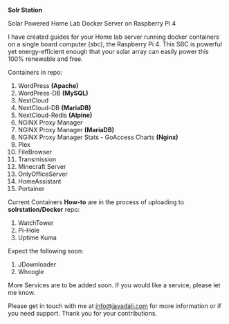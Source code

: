 **Solr Station**

Solar Powered Home Lab Docker Server on Raspberry Pi 4

I have created guides for your Home lab server running docker containers on a single board computer (sbc), the Raspberry Pi 4. This SBC is powerful yet energy-efficient enough that your solar array can easily power this 100% renewable and free. 

Containers in repo:
1.	WordPress **(Apache)**
2.	WordPress-DB **(MySQL)**
3.  NextCloud
4.	NextCloud-DB **(MariaDB)**
5.	NextCloud-Redis **(Alpine)**
6.	NGINX Proxy Manager
7.	NGINX Proxy Manager **(MariaDB)**
8.	NGINX Proxy Manager Stats - GoAccess Charts **(Nginx)**
9.	Plex
10.	FileBrowser
11.	Transmission
12.	Minecraft Server
13.	OnlyOfficeServer
14. HomeAssistant
15. Portainer

Current Containers **How-to** are in the process of uploading to **solrstation/Docker** repo:
1.	WatchTower
2.	Pi-Hole
3.	Uptime Kuma

Expect the following soon:
1.	JDownloader
2.	Whoogle

More Services are to be added soon. If you would like a service, please let me know.

Please get in touch with me at info@javadali.com for more information or if you need support. Thank you for your contributions. 
